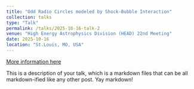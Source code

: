 ```yaml
---
title: "Odd Radio Circles modeled by Shock-Bubble Interaction"
collection: talks
type: "Talk"
permalink: /talks/2025-10-16-talk-2
venue: "High Energy Astrophysics Division (HEAD) 22nd Meeting"
date: 2025-10-16
location: "St.Louis, MO, USA"
---
```


[More information here](http://example2.com)

This is a description of your talk, which is a markdown files that can be all markdown-ified like any other post. Yay markdown!
